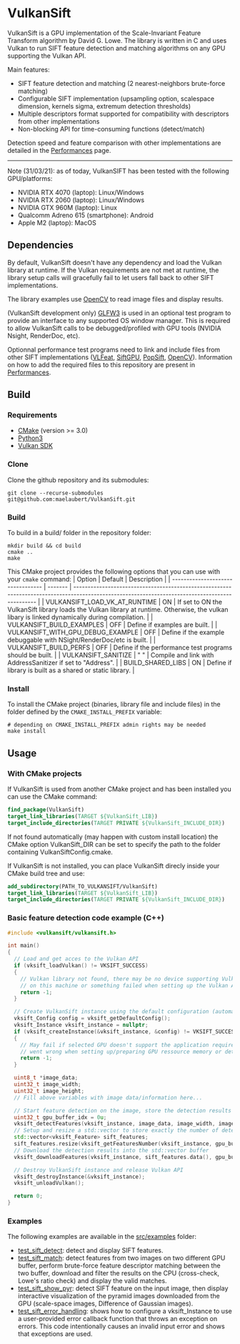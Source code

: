 # VulkanSift

VulkanSift is a GPU implementation of the Scale-Invariant Feature Transform algorithm by David G. Lowe. The library is written in C and uses Vulkan to run SIFT feature detection and matching algorithms on any GPU supporting the Vulkan API.

Main features:
- SIFT feature detection and matching (2 nearest-neighbors brute-force matching)
- Configurable SIFT implementation (upsampling option, scalespace dimension, kernels sigma, extremum detection thresholds)
- Multiple descriptors format supported for compatibility with descriptors from other implementations
- Non-blocking API for time-consuming functions (detect/match)

Detection speed and feature comparison with other implementations are detailed in the [Performances](docs/Performances.md) page.

----
Note (31/03/21): as of today, VulkanSIFT has been tested with the following GPU/platforms:
- NVIDIA RTX 4070 (laptop): Linux/Windows
- NVIDIA RTX 2060 (laptop): Linux/Windows
- NVIDIA GTX 960M (laptop): Linux
- Qualcomm Adreno 615 (smartphone): Android
- Apple M2 (laptop): MacOS

## Dependencies

By default, VulkanSift doesn't have any dependency and load the Vulkan library  at runtime. If the Vulkan requirements are not met at runtime, the library setup calls will gracefully fail to let users fall back to other SIFT implementations.

The library examples use [OpenCV](https://opencv.org/) to read image files and display results. 

(VulkanSift development only) [GLFW3](https://www.glfw.org/) is used in an optional test program to provide an interface to any supported OS window manager. This is required to allow VulkanSift calls to be debugged/profiled with GPU tools (NVIDIA Nsight, RenderDoc, etc).

Optionnal performance test programs need to link and include files from other SIFT implementations ([VLFeat](https://www.vlfeat.org/), [SiftGPU](https://github.com/pitzer/SiftGPU), [PopSift](https://github.com/alicevision/popsift), [OpenCV](https://opencv.org/)). Information on how to add the required files to this repository are present in [Performances](docs/Performances.md).

## Build

### Requirements

- [CMake](https://cmake.org/) (version >= 3.0)
- [Python3](https://www.python.org/)
- [Vulkan SDK](https://www.lunarg.com/vulkan-sdk/)

### Clone

Clone the github repository and its submodules:
```shell
git clone --recurse-submodules git@github.com:maelaubert/VulkanSift.git
```

### Build

To build in a build/ folder in the repository folder:
```shell
mkdir build && cd build
cmake ..
make 
```
This CMake project provides the following options that you can use with your `cmake` command:
| Option                            | Default | Description                                                                                                                                     |
| --------------------------------- | ------- | ----------------------------------------------------------------------------------------------------------------------------------------------- |
| VULKANSIFT_LOAD_VK_AT_RUNTIME     | ON      | If set to ON the VulkanSift library loads the Vulkan library at runtime. Otherwise, the vulkan libary is linked dynamically during compilation. |
| VULKANSIFT_BUILD_EXAMPLES         | OFF     | Define if examples are built.                                                                                                                   |
| VULKANSIFT_WITH_GPU_DEBUG_EXAMPLE | OFF     | Define if the example debuggable with NSight/RenderDoc/etc is built.                                                                            |
| VULKANSIFT_BUILD_PERFS            | OFF     | Define if the performance test programs should be built.                                                                                        |
| VULKANSIFT_SANITIZE               | " "     | Compile and link with AddressSanitizer if set to "Address".                                                                                     |
| BUILD_SHARED_LIBS                 | ON      | Define if library is built as a shared or static library.                                                                                       |

### Install

To install the CMake project (binaries, library file and include files) in the folder defined by the `CMAKE_INSTALL_PREFIX` variable:
```shell
# depending on CMAKE_INSTALL_PREFIX admin rights may be needed
make install
```

## Usage
### With CMake projects

If VulkanSift is used from another CMake project and has been installed you can use the CMake command:
```cmake
find_package(VulkanSift)
target_link_libraries(TARGET ${VulkanSift_LIB})
target_include_directories(TARGET PRIVATE ${VulkanSift_INCLUDE_DIR})
```
If not found automatically (may happen with custom install location) the CMake option VulkanSift_DIR can be set to specify the path to the folder containing VulkanSiftConfig.cmake.

If VulkanSift is not installed, you can place VulkanSift direcly inside your CMake build tree and use:
```cmake
add_subdirectory(PATH_TO_VULKANSIFT/VulkanSift)
target_link_libraries(TARGET ${VulkanSift_LIB})
target_include_directories(TARGET PRIVATE ${VulkanSift_INCLUDE_DIR})
```

### Basic feature detection code example (C++)

```cpp
#include <vulkansift/vulkansift.h>

int main()
{
  // Load and get acces to the Vulkan API
  if (vksift_loadVulkan() != VKSIFT_SUCCESS)
  {
    // Vulkan library not found, there may be no device supporting Vulkan
    // on this machine or something failed when setting up the Vulkan API access.
    return -1;
  }

  // Create VulkanSift instance using the default configuration (automatically selected GPU)
  vksift_Config config = vksift_getDefaultConfig();
  vksift_Instance vksift_instance = nullptr;
  if (vksift_createInstance(&vksift_instance, &config) != VKSIFT_SUCCESS)
  {
    // May fail if selected GPU doesn't support the application requirement or if something
    // went wrong when setting up/preparing GPU ressource memory or detection/matching pipelines.
    return -1;
  }

  uint8_t *image_data;
  uint32_t image_width;
  uint32_t image_height;
  // Fill above variables with image data/information here...

  // Start feature detection on the image, store the detection results in the GPU buffer 0
  uint32_t gpu_buffer_idx = 0u;
  vksift_detectFeatures(vksift_instance, image_data, image_width, image_height, gpu_buffer_idx);
  // Setup and resize a std::vector to store exactly the number of detected features
  std::vector<vksift_Feature> sift_features;
  sift_features.resize(vksift_getFeaturesNumber(vksift_instance, gpu_buffer_idx));
  // Download the detection results into the std::vector buffer
  vksift_downloadFeatures(vksift_instance, sift_features.data(), gpu_buffer_idx);

  // Destroy VulkanSift instance and release Vulkan API
  vksift_destroyInstance(&vksift_instance);
  vksift_unloadVulkan();

  return 0;
}
```

### Examples

The following examples are available in the [src/examples](./src/examples) folder:
- [test_sift_detect](./src/examples/test_sift_detect.cpp): detect and display SIFT features.
- [test_sift_match](./src/examples/test_sift_match.cpp): detect features from two images on two different GPU buffer, perform brute-force feature descriptor matching between the two buffer, download and filter the results on the CPU (cross-check, Lowe's ratio check) and display the valid matches.
- [test_sift_show_pyr](./src/examples/test_sift_show_pyr.cpp): detect SIFT feature on the input image, then display interactive visualization of the pyramid images downloaded from the GPU (scale-space images, Difference of Gaussian images).
- [test_sift_error_handling](./src/examples/test_sift_error_handling.cpp): shows how to configure a vksift_Instance to use a user-provided error callback function that throws an exception on errors. This code intentionally causes an invalid input error and shows that exceptions are used.
